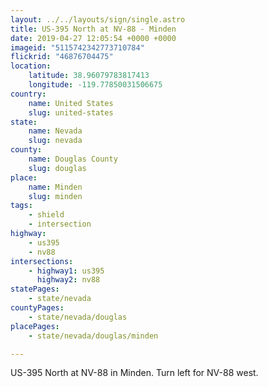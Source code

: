 ```yaml
---
layout: ../../layouts/sign/single.astro
title: US-395 North at NV-88 - Minden
date: 2019-04-27 12:05:54 +0000 +0000
imageid: "5115742342773710784"
flickrid: "46876704475"
location:
    latitude: 38.96079783817413
    longitude: -119.77850031506675
country:
    name: United States
    slug: united-states
state:
    name: Nevada
    slug: nevada
county:
    name: Douglas County
    slug: douglas
place:
    name: Minden
    slug: minden
tags:
    - shield
    - intersection
highway:
    - us395
    - nv88
intersections:
    - highway1: us395
      highway2: nv88
statePages:
    - state/nevada
countyPages:
    - state/nevada/douglas
placePages:
    - state/nevada/douglas/minden

---
```

US-395 North at NV-88 in Minden.  Turn left for NV-88 west.